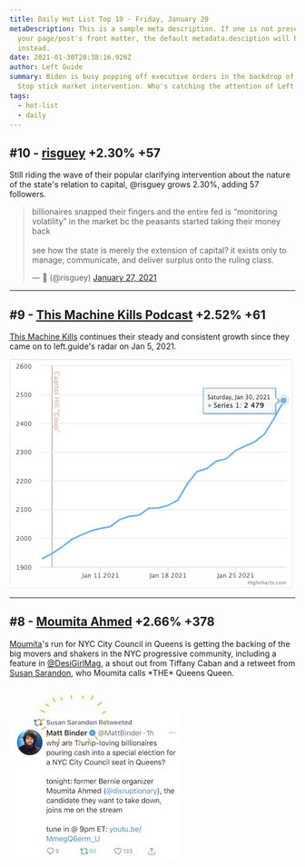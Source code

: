 ```yaml
---
title: Daily Hot List Top 10 - Friday, January 29
metaDescription: This is a sample meta description. If one is not present in
  your page/post's front matter, the default metadata.desciption will be used
  instead.
date: 2021-01-30T20:38:16.926Z
author: Left Guide
summary: Biden is busy popping off executive orders in the backdrop of the Game
  Stop stick market intervention. Who's catching the attention of Left Twitter?
tags:
  - hot-list
  - daily
---
```

## \#10 - [risguey](https://left.guide/profile/risguey) +2.30% +57

Still riding the wave of their popular clarifying intervention about the nature of the state's relation to capital, @risguey grows 2.30%, adding 57 followers.

<blockquote class="twitter-tweet" data-theme="dark"><p lang="en" dir="ltr">billionaires snapped their fingers and the entire fed is “monitoring volatility” in the market bc the peasants started taking their money back<br><br>see how the state is merely the extension of capital? it exists only to manage, communicate, and deliver surplus onto the ruling class.</p>&mdash; ‏ً (@risguey) <a href="https://twitter.com/risguey/status/1354551270510645248?ref_src=twsrc%5Etfw">January 27, 2021</a></blockquote> <script async src="https://platform.twitter.com/widgets.js" charset="utf-8"></script>

<hr>

## \#9 - [](https://left.guide/profile/risguey)[This Machine Kills Podcast](https://left.guide/profile/this-machine-kills-podcast)    +2.52% +61

[This Machine Kills](https://left.guide/profile/this-machine-kills-podcast) continues their steady and consistent growth since they came on to left.guide's radar on Jan 5, 2021. 

![](/static/img/this-machine-kills-time-chart-2021-01-30.png)

<hr>

## \#8 - [](https://left.guide/profile/risguey)[Moumita Ahmed](https://left.guide/profile/disruptionary)   +2.66% +378

[Moumita](https://left.guide/profile/disruptionary)'s run for NYC City Council in Queens is getting the backing of the big movers and shakers in the NYC progressive community, including a feature in [@DesiGirlMag](https://twitter.com/DesiGirlMag), a shout out from Tiffany Caban and a retweet from [Susan Sarandon](https://left.guide/profile/SusanSarandon), who Moumita calls \*THE\* Queens Queen.

![](/static/img/moumita-susan-sarandon-2021-01-30.jpeg)